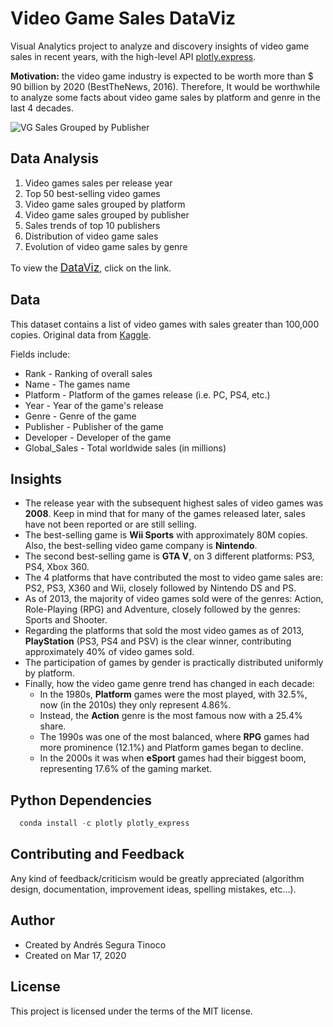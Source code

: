 # Video Game Sales DataViz
Visual Analytics project to analyze and discovery insights of video game sales in recent years, with the high-level API <a href="https://plotly.com/python/plotly-express/" target="_blank" >plotly.express</a>.

**Motivation:** the video game industry is expected to be worth more than $ 90 billion by 2020 (BestTheNews, 2016). Therefore, It would be worthwhile to analyze some facts about video game sales by platform and genre in the last 4 decades.

![VG Sales Grouped by Publisher](https://raw.githubusercontent.com/ansegura7/DataViz_VideoGameSales/master/images/sales-grouped-by-publisher.PNG)

## Data Analysis
1. Video games sales per release year
2. Top 50 best-selling video games
3. Video game sales grouped by platform
4. Video game sales grouped by publisher
5. Sales trends of top 10 publishers
6. Distribution of video game sales
7. Evolution of video game sales by genre

To view the <a href="https://ansegura7.github.io/DataViz_VideoGameSales/pages/VideoGameSales.html" style="font-size:13pt;">DataViz</a>, click on the link.

## Data
This dataset contains a list of video games with sales greater than 100,000 copies. Original data from <a href="https://www.kaggle.com/gregorut/videogamesales" target="_blank" >Kaggle</a>.

Fields include:
- Rank - Ranking of overall sales
- Name - The games name
- Platform - Platform of the games release (i.e. PC, PS4, etc.)
- Year - Year of the game's release
- Genre - Genre of the game
- Publisher - Publisher of the game
- Developer - Developer of the game
- Global_Sales - Total worldwide sales (in millions)

## Insights
- The release year with the subsequent highest sales of video games was **2008**. Keep in mind that for many of the games released later, sales have not been reported or are still selling.
- The best-selling game is **Wii Sports** with approximately 80M copies. Also, the best-selling video game company is **Nintendo**.
- The second best-selling game is **GTA V**, on 3 different platforms: PS3, PS4, Xbox 360.
- The 4 platforms that have contributed the most to video game sales are: PS2, PS3, X360 and Wii, closely followed by Nintendo DS and PS.
- As of 2013, the majority of video games sold were of the genres: Action, Role-Playing (RPG) and Adventure, closely followed by the genres: Sports and Shooter.
- Regarding the platforms that sold the most video games as of 2013, **PlayStation** (PS3, PS4 and PSV) is the clear winner, contributing approximately 40% of video games sold.
- The participation of games by gender is practically distributed uniformly by platform.
- Finally, how the video game genre trend has changed in each decade:
  - In the 1980s, **Platform** games were the most played, with 32.5%, now (in the 2010s) they only represent 4.86%.
  - Instead, the **Action** genre is the most famous now with a 25.4% share.
  - The 1990s was one of the most balanced, where **RPG** games had more prominence (12.1%) and Platform games began to decline.
  - In the 2000s it was when **eSport** games had their biggest boom, representing 17.6% of the gaming market.

## Python Dependencies
``` python
  conda install -c plotly plotly_express
```

## Contributing and Feedback
Any kind of feedback/criticism would be greatly appreciated (algorithm design, documentation, improvement ideas, spelling mistakes, etc...).

## Author
- Created by Andrés Segura Tinoco
- Created on Mar 17, 2020

## License
This project is licensed under the terms of the MIT license.
